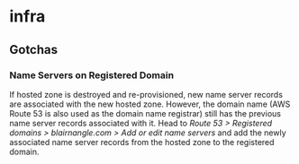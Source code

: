 # infra

## Gotchas

### Name Servers on Registered Domain

If hosted zone is destroyed and re-provisioned, new name server records are associated with the new hosted zone. However,
the domain name (AWS Route 53 is also used as the domain name registrar) still has the previous name server records
associated with it. Head to *Route 53 > Registered domains > blairnangle.com > Add or edit name servers* and add the
newly associated name server records from the hosted zone to the registered domain.
